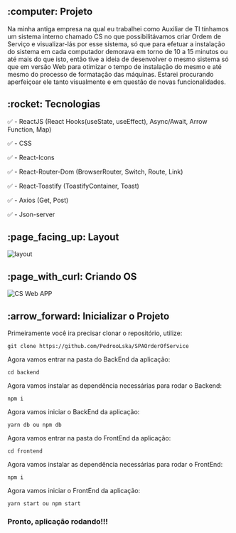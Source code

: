 <h2>:computer: Projeto</h2>
Na minha antiga empresa na qual eu trabalhei como Auxiliar de TI
          tínhamos um sistema interno chamado CS no que possibilitávamos criar
          Ordem de Serviço e visualizar-lás por esse sistema, só que para
          efetuar a instalação do sistema em cada computador demorava em torno
          de 10 a 15 minutos ou até mais do que isto, então tive a ideia de
          desenvolver o mesmo sistema só que em versão Web para otimizar o tempo
          de instalação do mesmo e até mesmo do processo de formatação das
          máquinas. Estarei procurando aperfeiçoar ele tanto visualmente e em
          questão de novas funcionalidades.

<h2>:rocket: Tecnologias</h2>

:white_check_mark: - ReactJS (React Hooks(useState, useEffect), Async/Await, Arrow Function, Map)

:white_check_mark: - CSS

:white_check_mark: - React-Icons 

:white_check_mark: - React-Router-Dom (BrowserRouter, Switch, Route, Link)

:white_check_mark: - React-Toastify (ToastifyContainer, Toast)

:white_check_mark: - Axios (Get, Post)

:white_check_mark: - Json-server

<h2>:page_facing_up: Layout</h2>

![layout](https://user-images.githubusercontent.com/45328215/76643650-421b1f80-6534-11ea-9be5-66f7e88bfd3a.gif)

<h2>:page_with_curl: Criando OS</h2>

![CS Web APP](https://user-images.githubusercontent.com/45328215/76643655-43e4e300-6534-11ea-84f9-9141ae011653.gif)

<h2>:arrow_forward: Inicializar o Projeto</h2>

Primeiramente você ira precisar clonar o repositório, utilize: 

`git clone https://github.com/PedrooLska/SPAOrderOfService`

Agora vamos entrar na pasta do BackEnd da aplicação:

`cd backend`

Agora vamos instalar as dependência necessárias para rodar o Backend:

`npm i`

Agora vamos iniciar o BackEnd da aplicação:

`yarn db ou npm db`

Agora vamos entrar na pasta do FrontEnd da aplicação:

`cd frontend`

Agora vamos instalar as dependência necessárias para rodar o FrontEnd:

`npm i`

Agora vamos iniciar o FrontEnd da aplicação:

`yarn start ou npm start`


<h3> Pronto, aplicação rodando!!! </h3>
